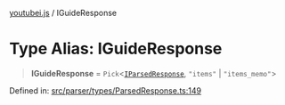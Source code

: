 [youtubei.js](../README.md) / IGuideResponse

# Type Alias: IGuideResponse

> **IGuideResponse** = `Pick`\<[`IParsedResponse`](../interfaces/IParsedResponse.md), `"items"` \| `"items_memo"`\>

Defined in: [src/parser/types/ParsedResponse.ts:149](https://github.com/LuanRT/YouTube.js/blob/0733f60b57877f6b8b87dfd5cc6195b5085f5c09/src/parser/types/ParsedResponse.ts#L149)
